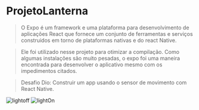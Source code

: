 # ProjetoLanterna

> O Expo é um framework e uma plataforma para desenvolvimento de aplicações React que fornece um conjunto de ferramentas e serviços construidos em torno de plataformas nativas e do react Native.

> Ele foi utilizado nesse projeto para otimizar a compilação. Como algumas instalações são muito pesadas, o expo foi uma maneira encontrada para desenvolver o aplicativo mesmo com os impedimentos citados.

> Desafio Dio: Construir um app usando o sensor de movimento com React Native. 
> 
![lightoff](https://user-images.githubusercontent.com/104179960/171066919-58c1d93b-6684-4c31-8fc2-802c83bad9b9.jpg)
![lightOn](https://user-images.githubusercontent.com/104179960/171066979-e50c9a2d-40d2-4027-9cf3-1f85ad62ac76.jpg)
